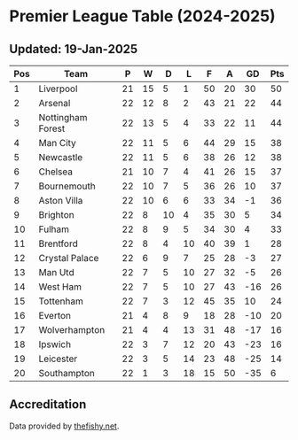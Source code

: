 # Premier League Table (2024-2025)
## Updated: 19-Jan-2025

| Pos | Team | P | W | D | L | F | A | GD | Pts |
| --- | --- | --- | --- | --- | --- | --- | --- | --- | --- |
| 1 | Liverpool | 21 | 15 | 5 | 1 | 50 | 20 | 30 | 50 |
| 2 | Arsenal | 22 | 12 | 8 | 2 | 43 | 21 | 22 | 44 |
| 3 | Nottingham Forest | 22 | 13 | 5 | 4 | 33 | 22 | 11 | 44 |
| 4 | Man City | 22 | 11 | 5 | 6 | 44 | 29 | 15 | 38 |
| 5 | Newcastle | 22 | 11 | 5 | 6 | 38 | 26 | 12 | 38 |
| 6 | Chelsea | 21 | 10 | 7 | 4 | 41 | 26 | 15 | 37 |
| 7 | Bournemouth | 22 | 10 | 7 | 5 | 36 | 26 | 10 | 37 |
| 8 | Aston Villa | 22 | 10 | 6 | 6 | 33 | 34 | -1 | 36 |
| 9 | Brighton | 22 | 8 | 10 | 4 | 35 | 30 | 5 | 34 |
| 10 | Fulham | 22 | 8 | 9 | 5 | 34 | 30 | 4 | 33 |
| 11 | Brentford | 22 | 8 | 4 | 10 | 40 | 39 | 1 | 28 |
| 12 | Crystal Palace | 22 | 6 | 9 | 7 | 25 | 28 | -3 | 27 |
| 13 | Man Utd | 22 | 7 | 5 | 10 | 27 | 32 | -5 | 26 |
| 14 | West Ham | 22 | 7 | 5 | 10 | 27 | 43 | -16 | 26 |
| 15 | Tottenham | 22 | 7 | 3 | 12 | 45 | 35 | 10 | 24 |
| 16 | Everton | 21 | 4 | 8 | 9 | 18 | 28 | -10 | 20 |
| 17 | Wolverhampton | 21 | 4 | 4 | 13 | 31 | 48 | -17 | 16 |
| 18 | Ipswich | 22 | 3 | 7 | 12 | 20 | 43 | -23 | 16 |
| 19 | Leicester | 22 | 3 | 5 | 14 | 23 | 48 | -25 | 14 |
| 20 | Southampton | 22 | 1 | 3 | 18 | 15 | 50 | -35 | 6 |

## Accreditation 

Data provided by [thefishy.net](https://www.thefishy.net/).